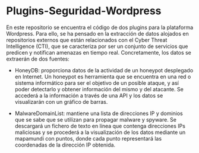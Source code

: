 # Plugins-Seguridad-Wordpress
En este repositorio se encuentra el código de dos plugins para la plataforma Wordpress. Para ello, se ha pensado en la extracción de datos alojados en repositorios externos que están relacionados con el Cyber Threat Intelligence (CTI), que se caracteriza por ser un conjunto de servicios que predicen y notifican amenazas en tiempo real. Concretamente, los datos se extraerán de dos fuentes:

- HoneyDB: proporciona datos de la actividad de un honeypot desplegado en Internet. Un honeypot es herramienta que se encuentra en una red o sistema informático para ser el objetivo de un posible ataque, y así poder detectarlo y obtener información del mismo y del atacante. Se accederá a la información a través de una API y los datos se visualizarán con un gráfico de barras.

- MalwareDomainList: mantiene una lista de direcciones IP y dominios que se sabe que se utilizan para propagar malware y spyware. Se descargará un fichero de texto en línea que contenga direcciones IPs maliciosas y se procederá a la visualización de los datos mediante un mapamundi con puntos, donde cada punto representará las coordenadas de la dirección IP obtenida. 



